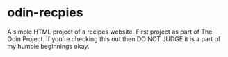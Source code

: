# odin-recpies
A simple HTML project of a recipes website. First project as part of The Odin Project. If you're checking this out then DO NOT JUDGE it is a part of my humble beginnings okay.
